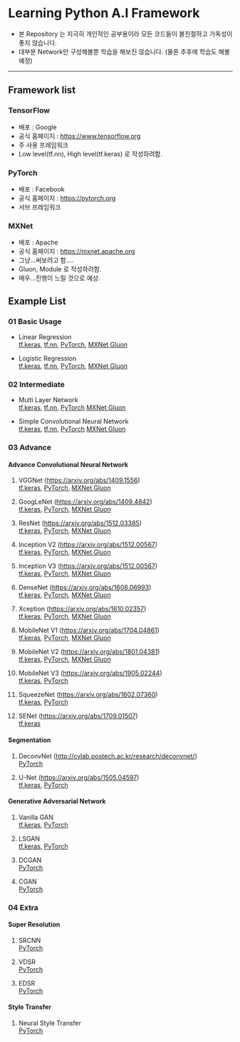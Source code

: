 # Learning Python A.I Framework

- 본 Repository 는 지극히 개인적인 공부용이라 모든 코드들이 불친절하고 가독성이 좋지 않습니다.
- 대부분 Network만 구성해볼뿐 학습을 해보진 않습니다. (물론 추후에 학습도 해볼 예정)

---
## Framework list 

### TensorFlow
- 배포 : Google
- 공식 홈페이지 : https://www.tensorflow.org
- 주 사용 프레임워크
- Low level(tf.nn), High level(tf.keras) 로 작성하려함.

### PyTorch
- 배포 : Facebook
- 공식 홈페이지 : https://pytorch.org
- 서브 프레임워크

### MXNet
- 배포 : Apache
- 공식 홈페이지 : https://mxnet.apache.org
- 그냥...써보려고 함....
- Gluon, Module 로 작성하려함.
- 매우...진행이 느릴 것으로 예상.


## Example List

### 01 Basic Usage
- Linear Regression  
[tf.keras](https://github.com/jjerry-k/learning_framework/blob/master/01_Basic/Linear_Regression/tf_keras.py),
[tf.nn](https://github.com/jjerry-k/learning_framework/blob/master/01_Basic/Linear_Regression/tf_nn.py), 
[PyTorch](https://github.com/jjerry-k/learning_framework/blob/master/01_Basic/Linear_Regression/PyTorch.py), 
[MXNet Gluon](https://github.com/jjerry-k/learning_framework/blob/master/01_Basic/Linear_Regression/MXNet_Gluon.py)

- Logistic Regression  
[tf.keras](https://github.com/jjerry-k/learning_framework/blob/master/01_Basic/Logistic_Regression/tf_keras.py), 
[tf.nn](https://github.com/jjerry-k/learning_framework/blob/master/01_Basic/Logistic_Regression/tf_nn.py), 
[PyTorch](https://github.com/jjerry-k/learning_framework/blob/master/01_Basic/Logistic_Regression/PyTorch.py), 
[MXNet Gluon](https://github.com/jjerry-k/learning_framework/blob/master/01_Basic/Logistic_Regression/MXNet_Gluon.py)

### 02 Intermediate
- Multi Layer Network  
[tf.keras](https://github.com/jjerry-k/learning_framework/blob/master/02_Intermediate/Multi_Layer_Neural_Network/tf_keras.py), 
[tf.nn](https://github.com/jjerry-k/learning_framework/blob/master/02_Intermediate/Multi_Layer_Neural_Network/tf_nn.py), 
[PyTorch](https://github.com/jjerry-k/learning_framework/blob/master/02_Intermediate/Multi_Layer_Neural_Network/PyTorch.py) 
[MXNet Gluon](https://github.com/jjerry-k/learning_framework/blob/master/02_Intermediate/Multi_Layer_Neural_Network/MXNet_Gluon.py)

- Simple Convolutional Neural Network  
[tf.keras](https://github.com/jjerry-k/learning_framework/blob/master/02_Intermediate/Simple_Convolutional_Neural_Network/tf_keras.py), 
[tf.nn](https://github.com/jjerry-k/learning_framework/blob/master/02_Intermediate/Simple_Convolutional_Neural_Network/tf_nn.py), 
[PyTorch](https://github.com/jjerry-k/learning_framework/blob/master/02_Intermediate/Simple_Convolutional_Neural_Network/PyTorch.py) 
[MXNet Gluon](https://github.com/jjerry-k/learning_framework/blob/master/02_Intermediate/Simple_Convolutional_Neural_Network/MXNet_Gluon.py)

### 03 Advance
#### Advance Convolutional Neural Network
1. VGGNet  (https://arxiv.org/abs/1409.1556)  
[tf.keras](https://github.com/jjerry-k/learning_framework/blob/master/03_Advance/CNN/VGGNet/tf_keras.py), 
[PyTorch](https://github.com/jjerry-k/learning_framework/blob/master/03_Advance/CNN/VGGNet/PyTorch.py), 
[MXNet Gluon](https://github.com/jjerry-k/learning_framework/blob/master/03_Advance/CNN/VGGNet/MXNet_Gluon.py)

2. GoogLeNet (https://arxiv.org/abs/1409.4842)  
[tf.keras](https://github.com/jjerry-k/learning_framework/blob/master/03_Advance/CNN/GoogLeNet/tf_keras.py), 
[PyTorch](https://github.com/jjerry-k/learning_framework/blob/master/03_Advance/CNN/GoogLeNet/PyTorch.py), 
[MXNet Gluon](https://github.com/jjerry-k/learning_framework/blob/master/03_Advance/CNN/GoogLeNet/MXNet_Gluon.py)

3. ResNet (https://arxiv.org/abs/1512.03385)  
[tf.keras](https://github.com/jjerry-k/learning_framework/blob/master/03_Advance/CNN/ResNet/tf_keras.py), 
[PyTorch](https://github.com/jjerry-k/learning_framework/blob/master/03_Advance/CNN/ResNet/PyTorch.py), 
[MXNet Gluon](https://github.com/jjerry-k/learning_framework/blob/master/03_Advance/CNN/ResNet/MXNet_Gluon.py)

4. Inception V2 (https://arxiv.org/abs/1512.00567)  
[tf.keras](https://github.com/jjerry-k/learning_framework/blob/master/03_Advance/CNN/InceptionV2/tf_keras.py), 
[PyTorch](https://github.com/jjerry-k/learning_framework/blob/master/03_Advance/CNN/InceptionV2/PyTorch.py), 
[MXNet Gluon](https://github.com/jjerry-k/learning_framework/blob/master/03_Advance/CNN/InceptionV2/MXNet_Gluon.py)

5. Inception V3 (https://arxiv.org/abs/1512.00567)  
[tf.keras](https://github.com/jjerry-k/learning_framework/blob/master/03_Advance/CNN/InceptionV3/tf_keras.py), 
[PyTorch](https://github.com/jjerry-k/learning_framework/blob/master/03_Advance/CNN/InceptionV3/PyTorch.py), 
[MXNet Gluon](https://github.com/jjerry-k/learning_framework/blob/master/03_Advance/CNN/InceptionV3/MXNet_Gluon.py)

6. DenseNet (https://arxiv.org/abs/1608.06993)  
[tf.keras](https://github.com/jjerry-k/learning_framework/blob/master/03_Advance/CNN/DenseNet/tf_keras.py), 
[PyTorch](https://github.com/jjerry-k/learning_framework/blob/master/03_Advance/CNN/DenseNet/PyTorch.py), 
[MXNet Gluon](https://github.com/jjerry-k/learning_framework/blob/master/03_Advance/CNN/DenseNet/MXNet_Gluon.py)

7. Xception (https://arxiv.org/abs/1610.02357)  
[tf.keras](https://github.com/jjerry-k/learning_framework/blob/master/03_Advance/CNN/Xception/tf_keras.py), 
[PyTorch](https://github.com/jjerry-k/learning_framework/blob/master/03_Advance/CNN/Xception/PyTorch.py), 
[MXNet Gluon](https://github.com/jjerry-k/learning_framework/blob/master/03_Advance/CNN/Xception/MXNet_Gluon.py)

8. MobileNet V1 (https://arxiv.org/abs/1704.04861)   
[tf.keras](https://github.com/jjerry-k/learning_framework/blob/master/03_Advance/CNN/MobileNetV1/tf_keras.py), 
[PyTorch](https://github.com/jjerry-k/learning_framework/blob/master/03_Advance/CNN/MobileNetV1/PyTorch.py), 
[MXNet Gluon](https://github.com/jjerry-k/learning_framework/blob/master/03_Advance/CNN/MobileNetV1/MXNet_Gluon.py)

9. MobileNet V2 (https://arxiv.org/abs/1801.04381)   
[tf.keras](https://github.com/jjerry-k/learning_framework/blob/master/03_Advance/CNN/MobileNetV2/tf_keras.py), 
[PyTorch](https://github.com/jjerry-k/learning_framework/blob/master/03_Advance/CNN/MobileNetV2/PyTorch.py), 
[MXNet Gluon](https://github.com/jjerry-k/learning_framework/blob/master/03_Advance/CNN/MobileNetV2/MXNet_Gluon.py)

10. MobileNet V3 (https://arxiv.org/abs/1905.02244)   
[tf.keras](https://github.com/jjerry-k/learning_framework/blob/master/03_Advance/CNN/MobileNetV3/tf_keras.py), 
[PyTorch](https://github.com/jjerry-k/learning_framework/blob/master/03_Advance/CNN/MobileNetV3/PyTorch.py)

11. SqueezeNet (https://arxiv.org/abs/1602.07360)  
[tf.keras](https://github.com/jjerry-k/learning_framework/blob/master/03_Advance/CNN/SqueezeNet/tf_keras.py), 
[PyTorch](https://github.com/jjerry-k/learning_framework/blob/master/03_Advance/CNN/SqueezeNet/PyTorch.py)

12. SENet (https://arxiv.org/abs/1709.01507)  
[tf.keras](https://github.com/jjerry-k/learning_framework/blob/master/03_Advance/CNN/SENet/tf_keras.py)


#### Segmentation
1. DeconvNet (http://cvlab.postech.ac.kr/research/deconvnet/)  
[PyTorch](https://github.com/jjerry-k/learning_framework/blob/master/03_Advance/Segmentation/DeconvNet/PyTorch.py)

2. U-Net (https://arxiv.org/abs/1505.04597)  
[tf.keras](https://github.com/jjerry-k/learning_framework/blob/master/03_Advance/Segmentation/U-Net/tf_keras.py), 
[PyTorch](https://github.com/jjerry-k/learning_framework/blob/master/03_Advance/Segmentation/U-Net/PyTorch.py)



#### Generative Adversarial Network
1. Vanilla GAN  
[tf.keras](https://github.com/jjerry-k/learning_framework/blob/master/03_Advance/GAN/Vanilla_GAN/tf_keras.py), 
[PyTorch](https://github.com/jjerry-k/learning_framework/blob/master/03_Advance/GAN/Vanilla_GAN/PyTorch.py)

2. LSGAN  
[tf.keras](https://github.com/jjerry-k/learning_framework/blob/master/03_Advance/GAN/LSGAN/tf_keras.py), 
[PyTorch](https://github.com/jjerry-k/learning_framework/blob/master/03_Advance/GAN/LSGAN/PyTorch.py)

3. DCGAN  
[PyTorch](https://github.com/jjerry-k/learning_framework/blob/master/03_Advance/GAN/DCGAN/PyTorch.py)

4. CGAN  
[PyTorch](https://github.com/jjerry-k/learning_framework/blob/master/03_Advance/GAN/CGAN/PyTorch.py)


### 04 Extra
#### Super Resolution
1. SRCNN  
[PyTorch](https://github.com/jjerry-k/learning_framework/blob/master/04_Extra/Super_Resolution/SRCNN/PyTorch.py)

2. VDSR  
[PyTorch](https://github.com/jjerry-k/learning_framework/blob/master/04_Extra/Super_Resolution/VDSR/PyTorch.py)

3. EDSR  
[PyTorch](https://github.com/jjerry-k/learning_framework/blob/master/04_Extra/Super_Resolution/EDSR/PyTorch.py)

#### Style Transfer
1. Neural Style Transfer  
[PyTorch](https://github.com/jjerry-k/learning_framework/blob/master/04_Extra/Style_Transfer/PyTroch/)